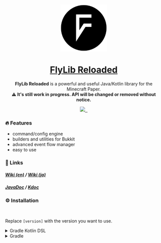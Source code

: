 <p align="center">
    <a href="https://github.com/TeamKun/flylib-reloaded/blob/master/wiki/en/welcome.md">
        <img height="150" src="https://raw.githubusercontent.com/TeamKun/flylib-reloaded/master/logo.png" alt="Logo">
        <h1 align="center">FlyLib Reloaded</h1>
    </a>
</p>

<p align="center">
<b>FlyLib Reloaded</b> is a powerful and useful Java/Kotlin library for the Minecraft Paper.<br>
<b>⚠️ It's still work in progress. API will be changed or removed without notice.</b>
</p>

<p align="center">
  <a aria-label="Developer" href="https://twitter.com/kotx__">
    <img src="https://img.shields.io/badge/MADE%20BY%20Kotx__-000000.svg?style=for-the-badge&logo=Twitter&labelColor=000">
  </a>
  <a aria-label="Maven Central" href="https://search.maven.org/artifact/dev.kotx/flylib-reloaded/">
    <img alt="" src="https://img.shields.io/maven-central/v/dev.kotx/flylib-reloaded?style=for-the-badge&labelColor=000000&color=blue">
  </a>
  <a aria-label="License" href="https://github.com/TeamKun/flylib-reloaded/blob/master/LICENSE">
    <img alt="" src="https://img.shields.io/github/license/TeamKun/flylib-reloaded?style=for-the-badge&labelColor=000000&color=red">
  </a>
</p>

### 🔥 Features

- command/config engine
- builders and utilities for Bukkit
- advanced event flow manager
- easy to use

### 📎 Links

##### [Wiki (en)](https://github.com/TeamKun/flylib-reloaded/blob/master/wiki/en/welcome.md) / [Wiki (ja)](https://github.com/TeamKun/flylib-reloaded/blob/master/wiki/ja/welcome.md)

##### [JavaDoc](https://teamkun.github.io/flylib-reloaded/javadoc) / [Kdoc](https://teamkun.github.io/flylib-reloaded/html)

### ⚙️ Installation

<a aria-label="Maven Central" href="https://search.maven.org/artifact/dev.kotx/flylib-reloaded/">
  <img alt="" src="https://img.shields.io/maven-central/v/dev.kotx/flylib-reloaded?style=for-the-badge&labelColor=000000&color=blue">
</a>

Replace `[version]` with the version you want to use.

<details>
<summary>Gradle Kotlin DSL</summary>
<div>

Please add the following configs to your `build.gradle.kts`.  
Use the `shadowJar` task when building plugins (generating jars to put in plugins/).

```kotlin
plugins {
    id("com.github.johnrengelman.shadow") version "6.0.0"
}
```

```kotlin
dependencies {
    implementation("dev.kotx:flylib-reloaded:[version]")
}
```

The following code is a configuration of shadowJar that combines all dependencies into one jar.  
It relocates all classes under the project's groupId to avoid conflicts that can occur when multiple plugins using
different versions of flylib are deployed to the server.

By setting the following, the contents of the jar file will look like this

```kotlin
import com.github.jengelman.gradle.plugins.shadow.tasks.ConfigureShadowRelocation

//some gradle configurations

val relocateShadow by tasks.registering(ConfigureShadowRelocation::class) {
    target = tasks.shadowJar.get()
    prefix = project.group.toString()
}

tasks.shadowJar {
    dependsOn(relocateShadow)
}
```

</div>
</details>

<details>
<summary>Gradle</summary>
<div>

```groovy
plugins {
    id 'com.github.johnrengelman.shadow' version '6.0.0'
}
```

```groovy
dependencies {
    implementation 'dev.kotx:flylib-reloaded:[version]'
}
```

The following code is a configuration of shadowJar that combines all dependencies into one jar.  
It relocates all classes under the project's groupId to avoid conflicts that can occur when multiple plugins using
different versions of flylib are deployed to the server.

By setting the following, the contents of the jar file will look like this

```groovy
import com.github.jengelman.gradle.plugins.shadow.tasks.ConfigureShadowRelocation

//some gradle configurations

task relocateShadow(type: ConfigureShadowRelocation) {
    target = tasks.shadowJar
    prefix = project.group
}

tasks.shadowJar.dependsOn tasks.relocateShadow
```

</div>
</details>